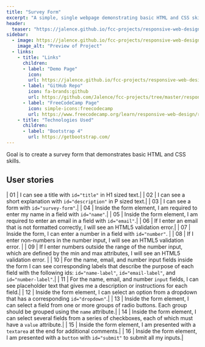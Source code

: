 ```yaml
---
title: "Survey Form"
excerpt: "A simple, single webpage demonstrating basic HTML and CSS skills. With forms and fields as a focal point."
header:
  teaser: "https://jalence.github.io/fcc-projects/responsive-web-design/survey-form/teaser.jpg"
sidebar:
  - image: https://jalence.github.io/fcc-projects/responsive-web-design/survey-form/teaser.jpg
    image_alt: "Preview of Project"
  - links:
    - title: "Links"
      children:
      - label: "Demo Page"
        icon: 
        url: https://jalence.github.io/fcc-projects/responsive-web-design/survey-form/
      - label: "GitHub Repo"
        icon: fa-brands:github
        url: https://github.com/Jalence/fcc-projects/tree/master/responsive-web-design/survey-form/
      - label: "FreeCodeCamp Page"
        icon: simple-icons:freecodecamp
        url: https://www.freecodecamp.org/learn/responsive-web-design/responsive-web-design-projects/build-a-survey-form
    - title: "Technologies Used"
      children:
      - label: "Bootstrap 4"
        url: https://getbootstrap.com/
---
```


Goal is to create a survey form that demonstrates basic HTML and CSS skills. 

## User stories
<!-- User stories are short, simple descriptions of a feature/requirement told from the perspective of the user or client. 
For FreeCodeCamp, these are also used as tests to determine if the project satisfies the requirements of the assignment.
-->

| 01 | I can see a title with `id="title"` in H1 sized text.|
| 02 | I can see a short explanation with `id="description"` in P sized text.|
| 03 | I can see a form with `id="survey-form"`.|
| 04 | Inside the form element, I am required to enter my name in a field with `id="name"`.|
| 05 | Inside the form element, I am required to enter an email in a field with `id="email"`.|
| 06 | If I enter an email that is not formatted correctly, I will see an HTML5 validation error.|
| 07 | Inside the form, I can enter a number in a field with `id="number"`. |
| 08 | If I enter non-numbers in the number input, I will see an HTML5 validation error. |
| 09 | If I enter numbers outside the range of the number input, which are defined by the min and max attributes, I will see an HTML5 validation error. |
| 10 | For the name, email, and number input fields inside the form I can see corresponding labels that describe the purpose of each field with the following ids: `id="name-label"`, `id="email-label"`, and `id="number-label"`.|
| 11 | For the name, email, and number `input` fields, I can see placeholder text that gives me a description or instructions for each field.|
| 12 | Inside the form element, I can select an option from a dropdown that has a corresponding `id="dropdown"`.|
| 13 | Inside the form element, I can select a field from one or more groups of radio buttons. Each group should be grouped using the `name` attribute.|
| 14 | Inside the form element, I can select several fields from a series of checkboxes, each of which must have a `value` attribute.|
| 15 | Inside the form element, I am presented with a `textarea` at the end for additional comments.|
| 16 | Inside the form element, I am presented with a `button` with `id="submit"` to submit all my inputs.| 